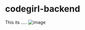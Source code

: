 # codegirl-backend
This its .....
![image](https://github.com/user-attachments/assets/9a418ba0-80f7-4998-bb6d-5f302429c3fd)

